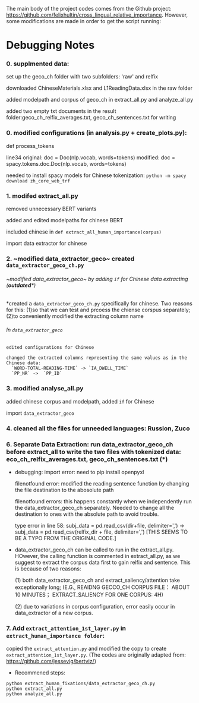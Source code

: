 The main body of the project codes comes from the Github project: https://github.com/felixhultin/cross_lingual_relative_importance.
However, some modifications are made in order to get the script running:
# Debugging Notes

### 0. supplmented data:  
  set up the geco_ch folder with two subfolders: 'raw' and relfix
  
  downloaded ChineseMaterials.xlsx and L1ReadingData.xlsx in the raw folder
  
  added modelpath and corpus of geco_ch in extract_all.py and analyze_all.py
  
  added two empty txt documents in the result folder:geco_ch_relfix_averages.txt, geco_ch_sentences.txt for writing

### 0. modified configurations (in analysis.py + create_plots.py): 

def process_tokens

line34
original:
doc = Doc(nlp.vocab, words=tokens)
modified:
doc = spacy.tokens.doc.Doc(nlp.vocab, words=tokens)

needed to install spacy models for Chinese tokenization: `python -m spacy download zh_core_web_trf`

### 1. modifed extract_all.py
  removed unnecessary BERT variants
  
  added and edited modelpaths for chinese BERT
  
  included chinese in `def extract_all_human_importance(corpus)`
  
  import data extractor for chinese

### 2. ~modified data_extractor_geco~ created `data_extractor_geco_ch.py`

   ###### ~modified data_extractor_geco~ by adding `if` for Chinese data extracting (**outdated***)
   
  *created a `data_extractor_geco_ch.py` specifically for chinese. Two reasons for  this:
    (1)so that we can test and prcoess the chiense corspus separately;
    (2)to conveniently modified the extracting column name
    
   ###### In `data_extractor_geco`
    
    edited configurations for Chinese
    
    changed the extracted columns representing the same values as in the Chinese data:
      `WORD-TOTAL-READING-TIME` -> `IA_DWELL_TIME`
      `PP_NR` ->  `PP_ID`

### 3. modified analyse_all.py
  added chinese corpus and modelpath, added `if` for Chinese
  
  import `data_extractor_geco`

### 4. cleaned all the files for unneeded languages: Russion, Zuco


  
### 6. Separate Data Extraction: run data_extractor_geco_ch before extract_all to write the two files with tokenized data: eco_ch_relfix_averages.txt, geco_ch_sentences.txt (*)
- debugging: 
    import error: need to pip install openpyxl
    
    filenotfound error: modified the reading sentence function by changing the file destination to the abosolute path
    
    filenotfound errors: this happens constantly when we independently run the data_extractor_geco_ch separately. Needed to change all the destination to ones with the absolute path to avoid trouble.
    
    type error in line 58:  subj_data = pd.read_csv(dir+file, delimiter=',') -> subj_data = pd.read_csv(relfix_dir + file, delimiter=',') [THIS SEEMS TO BE A TYPO FROM THE ORIGINAL CODE.]
    
- data_extractor_geco_ch can be called to run in the extract_all.py. HOwever, the calling function is commented in extract_all.py, as we suggest to extract the corpus data first to gain relfix and sentence. This is because of two reasons:

    (1) both data_extractor_geco_ch and extract_saliency/attention take exceptionally long; (E.G., REAIDNG GECCO_CH CORPUS FILE： ABOUT 10 MINUTES； EXTRACT_SALIENCY FOR ONE CORPUS: 4H)
    
    (2) due to variations in corpus configuration, error easily occur in data_extractor of a new corpus.
    
### 7.  Add `extract_attention_1st_layer.py` in `extract_human_importance folder`:

copied the `extract_attention.py` and modified the copy to create `extract_attention_1st_layer.py`. (The codes are originally adapted from: https://github.com/jessevig/bertviz/)
- Recommened steps:

```
python extract_human_fixations/data_extractor_geco_ch.py
python extract_all.py
python analyze_all.py
```
